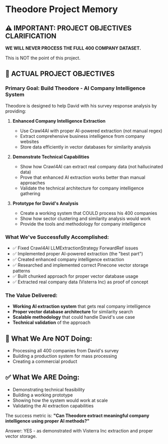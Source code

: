 # Theodore Project Memory

## ⚠️ IMPORTANT: PROJECT OBJECTIVES CLARIFICATION

**WE WILL NEVER PROCESS THE FULL 400 COMPANY DATASET.**

This is NOT the point of this project.

## 🎯 ACTUAL PROJECT OBJECTIVES

### Primary Goal: Build Theodore - AI Company Intelligence System
Theodore is designed to help David with his survey response analysis by providing:

1. **Enhanced Company Intelligence Extraction**
   - Use Crawl4AI with proper AI-powered extraction (not manual regex)
   - Extract comprehensive business intelligence from company websites
   - Store data efficiently in vector databases for similarity analysis

2. **Demonstrate Technical Capabilities**
   - Show how Crawl4AI can extract real company data (not hallucinated data)
   - Prove that enhanced AI extraction works better than manual approaches
   - Validate the technical architecture for company intelligence gathering

3. **Prototype for David's Analysis**
   - Create a working system that COULD process his 400 companies
   - Show how sector clustering and similarity analysis would work
   - Provide the tools and methodology for company intelligence

### What We've Successfully Accomplished:
- ✅ Fixed Crawl4AI LLMExtractionStrategy ForwardRef issues
- ✅ Implemented proper AI-powered extraction (the "best part")
- ✅ Created enhanced company intelligence extraction
- ✅ Researched and implemented correct Pinecone vector storage patterns
- ✅ Built chunked approach for proper vector database usage
- ✅ Extracted real company data (Visterra Inc) as proof of concept

### The Value Delivered:
- **Working AI extraction system** that gets real company intelligence
- **Proper vector database architecture** for similarity search
- **Scalable methodology** that could handle David's use case
- **Technical validation** of the approach

## 🚫 What We Are NOT Doing:
- Processing all 400 companies from David's survey
- Building a production system for mass processing
- Creating a commercial product

## ✅ What We ARE Doing:
- Demonstrating technical feasibility
- Building a working prototype
- Showing how the system would work at scale
- Validating the AI extraction capabilities

The success metric is: **"Can Theodore extract meaningful company intelligence using proper AI methods?"**

Answer: YES - as demonstrated with Visterra Inc extraction and proper vector storage.